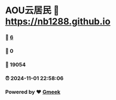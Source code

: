 # AOU云居民 :link: https://nb1288.github.io 
### :page_facing_up: [6](https://nb1288.github.io/tag.html) 
### :speech_balloon: 0 
### :hibiscus: 19054 
### :alarm_clock: 2024-11-01 22:58:06 
### Powered by :heart: [Gmeek](https://github.com/Meekdai/Gmeek)
